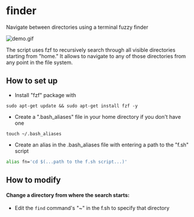 # finder

Navigate between directories using a terminal fuzzy finder

![demo.gif](./docs/demo.gif)

The script uses fzf to recursively search through all visible directories starting from "home." It allows to navigate to any of those directories from any point in the file system.

## How to set up

* Install "fzf" package with

```
sudo apt-get update && sudo apt-get install fzf -y
```

* Create a ".bash_aliases" file in your home directory if you don't have one

```
touch ~/.bash_aliases
```

* Create an alias in the .bash_aliases file with entering a path to the "f.sh" script

```bash
alias fn='cd $(...path to the f.sh script...)'
```

## How to modify

#### Change a directory from where the search starts:

* Edit the `find` command's "~" in the f.sh to specify that directory
